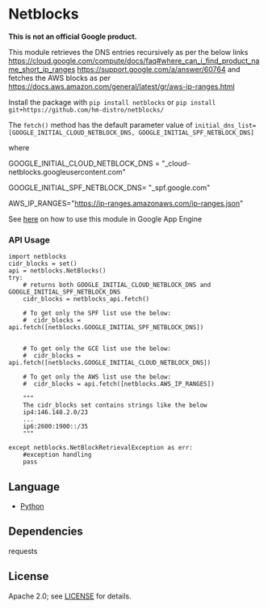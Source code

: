 # Netblocks

**This is not an official Google product.**

This module retrieves the DNS entries recursively as per the below links
https://cloud.google.com/compute/docs/faq#where_can_i_find_product_name_short_ip_ranges
https://support.google.com/a/answer/60764
and fetches the AWS blocks as per https://docs.aws.amazon.com/general/latest/gr/aws-ip-ranges.html

Install the package with `pip install netblocks` or `pip install git+https://github.com/hm-distro/netblocks/`

The `fetch()` method has the default parameter value of `initial_dns_list=[GOOGLE_INITIAL_CLOUD_NETBLOCK_DNS, GOOGLE_INITIAL_SPF_NETBLOCK_DNS]`

where 


GOOGLE_INITIAL_CLOUD_NETBLOCK_DNS = "_cloud-netblocks.googleusercontent.com"

GOOGLE_INITIAL_SPF_NETBLOCK_DNS= "_spf.google.com"

AWS_IP_RANGES="https://ip-ranges.amazonaws.com/ip-ranges.json"

See [here](https://github.com/hm-distro/netblocks) on how to use this module in Google App Engine  
### API Usage

    import netblocks
    cidr_blocks = set()
    api = netblocks.NetBlocks()
    try:
        # returns both GOOGLE_INITIAL_CLOUD_NETBLOCK_DNS and GOOGLE_INITIAL_SPF_NETBLOCK_DNS
        cidr_blocks = netblocks_api.fetch()
        
        # To get only the SPF list use the below:
        #  cidr_blocks = api.fetch([netblocks.GOOGLE_INITIAL_SPF_NETBLOCK_DNS])
 
        
        # To get only the GCE list use the below:
        #  cidr_blocks = api.fetch([netblocks.GOOGLE_INITIAL_CLOUD_NETBLOCK_DNS]) 
        
        # To get only the AWS list use the below:
        #  cidr_blocks = api.fetch([netblocks.AWS_IP_RANGES]) 
        
        """
        The cidr_blocks set contains strings like the below
        ip4:146.148.2.0/23
        ...
        ip6:2600:1900::/35
        """
        
    except netblocks.NetBlockRetrievalException as err:
        #exception handling
        pass

## Language
- [Python](https://www.python.org/)

## Dependencies
requests

## License
Apache 2.0; see [LICENSE](https://github.com/hm-distro/netblocks/blob/master/netblocks/LICENSE) for details.
